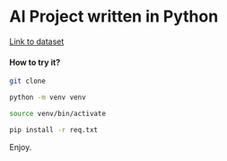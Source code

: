 # AI Project written in Python 

[Link to dataset](https://archive.ics.uci.edu/ml/machine-learning-databases/wine/)

#### How to try it?

```bash
git clone
```

```bash
python -m venv venv
```

```bash
source venv/bin/activate
```

```bash
pip install -r req.txt
```

Enjoy.

